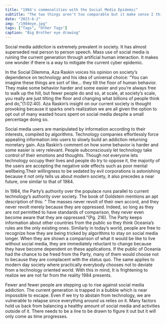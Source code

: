 ```yaml
---
title: "1984's commonalities with the Social Media Epidemic"
subtitle: "The two things aren't too comparable but it make sense I think. This is just filler"
date: "2023-6-2"
img: "/1984eye.jpg"
tags: ["Tags", "Other Tags"]
caption: "Big Brother eye drawing"
---
```



Social media addiction is extremely prevalent in society. It has almost superseded real person to person speech. Mass use of social media is ruining the current generation through  artificial human interaction. It makes one wonder if there is a way to mitigate the current cyber epidemic. 

In the Social Dilemma, Aza Raskin voices his opinion on society’s dependence on technology and his idea of universal choice: “You can imagine these things are sort of like… they tilt the floor of human behavior. They make some behavior harder and some easier and you’re always free to walk up the hill, but fewer people do and so, at scale, at society’s scale, you really are just tilting the floor and changing what billions of people think and do,”(1:02:40). Aza Raskin’s insight on our current society is thought provoking because it sparks one’s realization we are all given the option to opt out of many wasted hours spent on social media despite a small percentage doing so.

Social media users are manipulated by information according to their interests, compiled by algorithms. Technology companies effortlessly force appealing information into users to slowly build an addiction returning monetary gain. Aza Raskin’s comment on how some behavior is harder and some easier is very relevant. People subconsciously let technology take control of their emotions and thoughts. Though not everyone lets technology occupy their lives and people do try to oppose it, the majority of the users are accepting the negative side effects such as poor mental wellbeing.Their willingness to be sedated by evil corporations is astonishing because it not only tells us about modern society, it also precedes a near future, one similar to that of 1984. 

In 1984, the Party’s authority over the populace runs parallel to current technology’s authority over society. The book of Goldstein mentions an apt description of this: “ The masses never revolt of their own accord, and they never revolt merely because they are oppressed. Indeed, so  long as they are not permitted to have standards of comparison, they never even become aware that they are oppressed.”(Pg. 216). The Party keeps information about other countries from the public so they think Oceania’s rules are the only existing ones. Similarly in today’s world, people are free to recognize how they are being tricked by algorithms to stay on social media longer. When they are shown a comparison of what it would be like to live without social media, they are immediately reluctant to change because they have become dependent on these applications.  If the public of Oceania had the chance to be freed from the Party, many of them would choose not to because they are complacent with the status quo. The same applies to modern day society where practically everybody chooses not to deviate from a technology oriented world. With this in mind, It is frightening to realize we are not far from the reality 1984 presents. 


Fewer and fewer people are stepping up to rise against social media addiction. The current generation is trapped in a bubble which is near impossible to escape. Even if we try to abstain from technology, we are vulnerable to relapse since everything around us relies on it. Many factors hold us back from balancing a healthy amount of social media and activities outside of it. There needs to be a line to be drawn to figure it out but it will only come as time progresses. 
